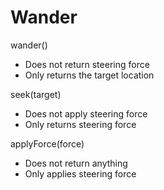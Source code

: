 # Wander

wander()
- Does not return steering force
- Only returns the target location

seek(target)
- Does not apply steering force
- Only returns steering force

applyForce(force)
- Does not return anything
- Only applies steering force
